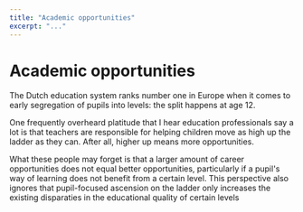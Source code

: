 ```yaml
---
title: "Academic opportunities"
excerpt: "..."
---
```


# Academic opportunities
The Dutch education system ranks number one in Europe when it comes to early segregation of pupils into levels: the split happens at age 12.

One frequently overheard platitude that I hear education professionals say a lot is that teachers are responsible for helping children move as high up the ladder as they can. After all, higher up means more opportunities.

What these people may forget is that a larger amount of career opportunities does not equal better opportunities, particularly if a pupil's way of learning does not benefit from a certain level. This perspective also ignores that pupil-focused ascension on the ladder only increases the existing disparaties in the educational quality of certain levels